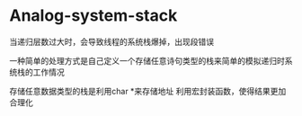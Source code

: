# Analog-system-stack


当递归层数过大时，会导致线程的系统栈爆掉，出现段错误

一种简单的处理方式是自己定义一个存储任意诗句类型的栈来简单的模拟递归时系统栈的工作情况

存储任意数据类型的栈是利用char *来存储地址
利用宏封装函数，使得结果更加合理化
